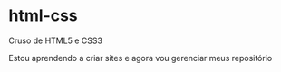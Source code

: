 # html-css
 Cruso de HTML5 e CSS3 

 Estou aprendendo a criar sites e agora vou gerenciar meus repositório
